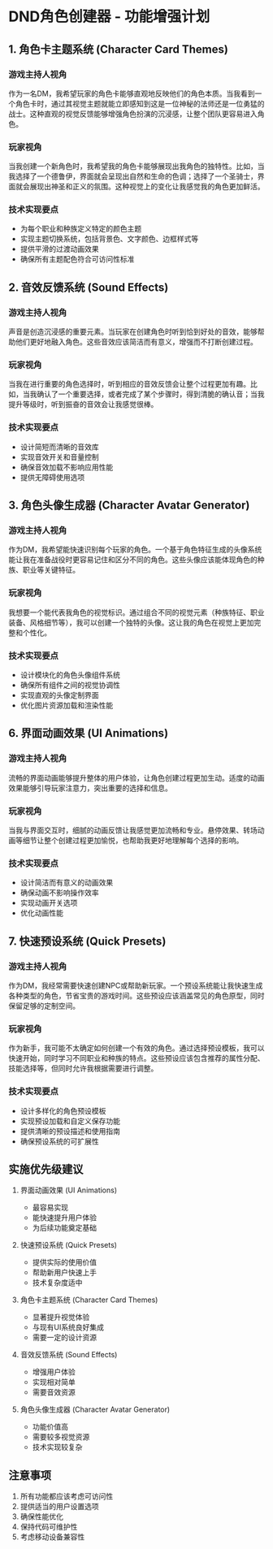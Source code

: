 # DND角色创建器 - 功能增强计划

## 1. 角色卡主题系统 (Character Card Themes)

### 游戏主持人视角
作为一名DM，我希望玩家的角色卡能够直观地反映他们的角色本质。当我看到一个角色卡时，通过其视觉主题就能立即感知到这是一位神秘的法师还是一位勇猛的战士。这种直观的视觉反馈能够增强角色扮演的沉浸感，让整个团队更容易进入角色。

### 玩家视角
当我创建一个新角色时，我希望我的角色卡能够展现出我角色的独特性。比如，当我选择了一个德鲁伊，界面就会呈现出自然和生命的色调；选择了一个圣骑士，界面就会展现出神圣和正义的氛围。这种视觉上的变化让我感觉我的角色更加鲜活。

### 技术实现要点
- 为每个职业和种族定义特定的颜色主题
- 实现主题切换系统，包括背景色、文字颜色、边框样式等
- 提供平滑的过渡动画效果
- 确保所有主题配色符合可访问性标准

## 2. 音效反馈系统 (Sound Effects)

### 游戏主持人视角
声音是创造沉浸感的重要元素。当玩家在创建角色时听到恰到好处的音效，能够帮助他们更好地融入角色。这些音效应该简洁而有意义，增强而不打断创建过程。

### 玩家视角
当我在进行重要的角色选择时，听到相应的音效反馈会让整个过程更加有趣。比如，当我确认了一个重要选择，或者完成了某个步骤时，得到清脆的确认音；当我提升等级时，听到振奋的音效会让我感觉很棒。

### 技术实现要点
- 设计简短而清晰的音效库
- 实现音效开关和音量控制
- 确保音效加载不影响应用性能
- 提供无障碍使用选项

## 3. 角色头像生成器 (Character Avatar Generator)

### 游戏主持人视角
作为DM，我希望能快速识别每个玩家的角色。一个基于角色特征生成的头像系统能让我在准备战役时更容易记住和区分不同的角色。这些头像应该能体现角色的种族、职业等关键特征。

### 玩家视角
我想要一个能代表我角色的视觉标识。通过组合不同的视觉元素（种族特征、职业装备、风格细节等），我可以创建一个独特的头像。这让我的角色在视觉上更加完整和个性化。

### 技术实现要点
- 设计模块化的角色头像组件系统
- 确保所有组件之间的视觉协调性
- 实现直观的头像定制界面
- 优化图片资源加载和渲染性能

## 6. 界面动画效果 (UI Animations)

### 游戏主持人视角
流畅的界面动画能够提升整体的用户体验，让角色创建过程更加生动。适度的动画效果能够引导玩家注意力，突出重要的选择和信息。

### 玩家视角
当我与界面交互时，细腻的动画反馈让我感觉更加流畅和专业。悬停效果、转场动画等细节让整个创建过程更加愉悦，也帮助我更好地理解每个选择的影响。

### 技术实现要点
- 设计简洁而有意义的动画效果
- 确保动画不影响操作效率
- 实现动画开关选项
- 优化动画性能

## 7. 快速预设系统 (Quick Presets)

### 游戏主持人视角
作为DM，我经常需要快速创建NPC或帮助新玩家。一个预设系统能让我快速生成各种类型的角色，节省宝贵的游戏时间。这些预设应该涵盖常见的角色原型，同时保留足够的定制空间。

### 玩家视角
作为新手，我可能不太确定如何创建一个有效的角色。通过选择预设模板，我可以快速开始，同时学习不同职业和种族的特点。这些预设应该包含推荐的属性分配、技能选择等，但同时允许我根据需要进行调整。

### 技术实现要点
- 设计多样化的角色预设模板
- 实现预设加载和自定义保存功能
- 提供清晰的预设描述和使用指南
- 确保预设系统的可扩展性

## 实施优先级建议

1. 界面动画效果 (UI Animations)
   - 最容易实现
   - 能快速提升用户体验
   - 为后续功能奠定基础

2. 快速预设系统 (Quick Presets)
   - 提供实际的使用价值
   - 帮助新用户快速上手
   - 技术复杂度适中

3. 角色卡主题系统 (Character Card Themes)
   - 显著提升视觉体验
   - 与现有UI系统良好集成
   - 需要一定的设计资源

4. 音效反馈系统 (Sound Effects)
   - 增强用户体验
   - 实现相对简单
   - 需要音效资源

5. 角色头像生成器 (Character Avatar Generator)
   - 功能价值高
   - 需要较多视觉资源
   - 技术实现较复杂

## 注意事项

1. 所有功能都应该考虑可访问性
2. 提供适当的用户设置选项
3. 确保性能优化
4. 保持代码可维护性
5. 考虑移动设备兼容性 
